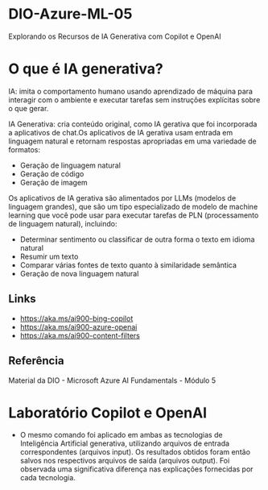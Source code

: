 # DIO-Azure-ML-05
Explorando os Recursos de IA Generativa com Copilot e OpenAI

# O que é IA generativa?
IA: imita o comportamento humano usando aprendizado de máquina para interagir com o ambiente e executar tarefas sem instruções explícitas sobre o que gerar.

IA Generativa: cria conteúdo original, como IA gerativa que foi incorporada a aplicativos de chat.Os aplicativos de IA gerativa usam entrada em linguagem natural e retornam respostas apropriadas em uma variedade de formatos:
- Geração de linguagem natural
- Geração de código
- Geração de imagem

Os aplicativos de IA gerativa são alimentados por LLMs (modelos de linguagem grandes), que são um tipo especializado de modelo de machine learning que você pode usar para executar tarefas de PLN (processamento de linguagem natural), incluindo:
- Determinar sentimento ou classificar de outra forma o texto em idioma natural
- Resumir um texto
- Comparar várias fontes de texto quanto à similaridade semântica
- Geração de nova linguagem natural

## Links
- https://aka.ms/ai900-bing-copilot   
- https://aka.ms/ai900-azure-openai
- https://aka.ms/ai900-content-filters   

## Referência
Material da DIO - Microsoft Azure AI Fundamentals - Módulo 5

# Laboratório Copilot e OpenAI
- O mesmo comando foi aplicado em ambas as tecnologias de Inteligência Artificial generativa, utilizando arquivos de entrada correspondentes (arquivos input). Os resultados obtidos foram então salvos nos respectivos arquivos de saída (arquivos output). Foi observada uma significativa diferença nas explicações fornecidas por cada tecnologia.
